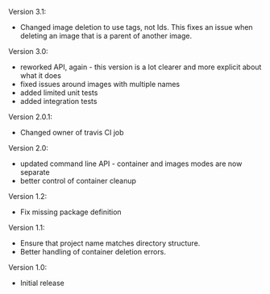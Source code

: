 Version 3.1:
 - Changed image deletion to use tags, not Ids. This fixes an issue when deleting an image
   that is a parent of another image.

Version 3.0:
 - reworked API, again - this version is a lot clearer and more explicit about what it does
 - fixed issues around images with multiple names
 - added limited unit tests
 - added integration tests

Version 2.0.1:
 - Changed owner of travis CI job

Version 2.0:
 - updated command line API - container and images modes are now separate
 - better control of container cleanup

Version 1.2:
 - Fix missing package definition

Version 1.1:
 - Ensure that project name matches directory structure.
 - Better handling of container deletion errors.

Version 1.0:
 - Initial release
